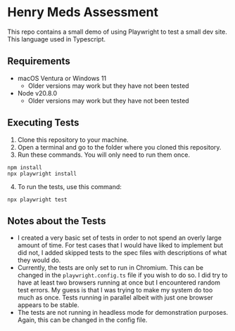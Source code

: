 # Henry Meds Assessment

This repo contains a small demo of using Playwright to test a small dev site. This language used in Typescript.

## Requirements

- macOS Ventura or Windows 11
  - Older versions may work but they have not been tested
- Node v20.8.0
  - Older versions may work but they have not been tested

## Executing Tests

1. Clone this repository to your machine.
2. Open a terminal and go to the folder where you cloned this repository.
3. Run these commands. You will only need to run them once.
```
npm install
npx playwright install
```
4. To run the tests, use this command:
```
npx playwright test
```

## Notes about the Tests

- I created a very basic set of tests in order to not spend an overly large amount of time. For test cases that I would have liked to implement but did not, I added skipped tests to the spec files with descriptions of what they would do.
- Currently, the tests are only set to run in Chromium. This can be changed in the `playwright.config.ts` file if you wish to do so. I did try to have at least two browsers running at once but I encountered random test errors. My guess is that I was trying to make my system do too much as once. Tests running in parallel albeit with just one browser appears to be stable.
- The tests are not running in headless mode for demonstration purposes. Again, this can be changed in the config file.